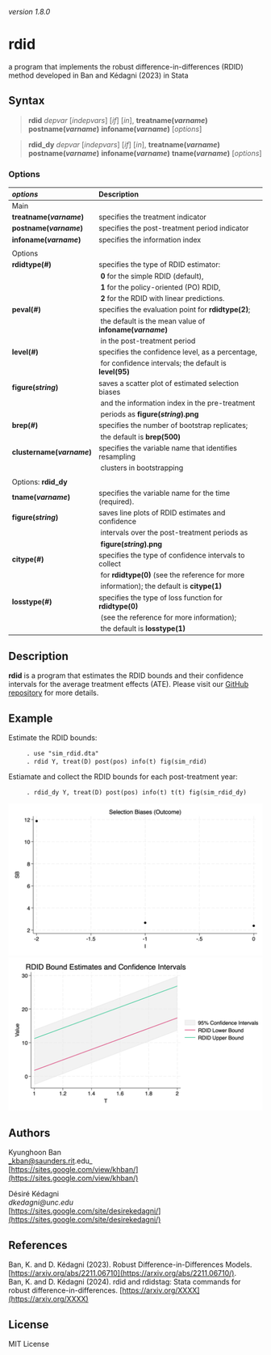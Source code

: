 _version 1.8.0_

rdid
====

a program that implements the robust difference-in-differences (RDID) method developed in Ban and Kédagni (2023) in Stata 


Syntax
------

> __rdid__ _depvar_ [_indepvars_] [_if_] [_in_], __treatname(_varname_)__ __postname(_varname_)__ __infoname(_varname_)__ [_options_]

> __rdid_dy__ _depvar_ [_indepvars_] [_if_] [_in_], __treatname(_varname_)__ __postname(_varname_)__ __infoname(_varname_)__ __tname(_varname_)__ [_options_]

### Options

| _options_                     | Description
|:------------------------------|:-------------------------------------------------
| Main                          |   
|        __treatname(_varname_)__   | specifies the treatment indicator
|        __postname(_varname_)__    | specifies the post-treatment period indicator
|        __infoname(_varname_)__    | specifies the information index
|                                   |
| Options                       |  
|        __rdidtype(_#_)__          | specifies the type of RDID estimator: 
|                                       |‎   __0__ for the simple RDID (default),  
|                                       |‎   __1__ for the policy-oriented (PO) RDID,  
|                                       |‎   __2__ for the RDID with linear predictions.  
|        __peval(_#_)__             | specifies the evaluation point for __rdidtype(2)__;
|                                       |‎   the default is the mean value of __infoname(_varname_)__ 
|                                       |‎   in the post-treatment period  
|        __level(_#_)__             | specifies the confidence level, as a percentage,
|                                       |‎   for confidence intervals; the default is __level(95)__ 
|        __figure(_string_)__       | saves a scatter plot of estimated selection biases
|                                       |‎   and the information index in the pre-treatment  
|                                       |‎   periods as __figure(_string_).png__ 
|        __brep(_#_)__              | specifies the number of bootstrap replicates;
|                                       |‎   the default is __brep(500)__  
|        __clustername(_varname_)__ | specifies the variable name that identifies resampling
|                                       |‎   clusters in bootstrapping  
|                                   |
| Options: __rdid_dy__          |  
|        __tname(_varname_)__       | specifies the variable name for the time (required).
|        __figure(_string_)__       | saves line plots of RDID estimates and confidence
|                                       |‎   intervals over the post-treatment periods as  
|                                       |‎   __figure(_string_).png__ 
|        __citype(_#_)__            | specifies the type of confidence intervals to collect
|                                       |‎   for __rdidtype(0)__ (see the reference for more  
|                                       |‎   information); the default is __citype(1)__   
|        __losstype(_#_)__          | specifies the type of loss function for __rdidtype(0)__
|                                       |‎   (see the reference for more information);  
|                                       |‎   the default is __losstype(1)__ 



Description
-----------

__rdid__ is a program that estimates the RDID bounds and their confidence 
intervals for the average treatment effects (ATE). 
Please visit our [GitHub repository](https://github.com/KyunghoonBan/rdid) for more details.


Example
-------

Estimate the RDID bounds:

         . use "sim_rdid.dta"
         . rdid Y, treat(D) post(pos) info(t) fig(sim_rdid)

Estiamate and collect the RDID bounds for each post-treatment year:
             
         . rdid_dy Y, treat(D) post(pos) info(t) t(t) fig(sim_rdid_dy)
             
             
![Selection Biases](sim_rdid.png)
![rdid_dy Estimation Results](sim_rdid_dy.png)


Authors
-------

Kyunghoon Ban  
_kban@saunders.rit.edu_  
[https://sites.google.com/view/khban/](https://sites.google.com/view/khban/)  

Désiré Kédagni         
_dkedagni@unc.edu_   
[https://sites.google.com/site/desirekedagni/](https://sites.google.com/site/desirekedagni/)


References
----------

Ban, K. and D. Kédagni (2023). Robust Difference-in-Differences Models. [https://arxiv.org/abs/2211.06710](https://arxiv.org/abs/2211.06710/).      
Ban, K. and D. Kédagni (2024). rdid and rdidstag: Stata commands for robust difference-in-differences.  [https://arxiv.org/XXXX](https://arxiv.org/XXXX)     


License
-------

MIT License

